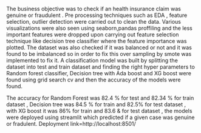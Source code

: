 The business objective was to check if an health insurance claim was genuine or fraudulent . Pre processing techniques such as EDA , feature selection, outlier detection were carried out to clean the data. Various visualizations were also seen using seaborn,pandas proffiling and the less important features were dropped upon carrying out feature selection technique like decision tree classifier where the feature importance was plotted. The dataset was also checked if it was balanced or not and it was found to be imbalanced so in order to fix this over sampling by smote was implemented to fix it. A classification model was built by splitting the dataset into test and train dataset and finding the right hyper parameters to Random forest classifier, Decision tree with Ada boost and XG boost were found using grid search cv and then the accuracy of the models were found.

The accuracy for Random Forest was 82.4 % for test and 82.34 % for train dataset , Decision tree  was 84.5 % for train and 82.5% for test dataset , with XG boost it was 86% for train and 83.6 & for test dataset , the models were deployed using streamlit which predicted if a given case was genuine or fradulent.
Deployment link=http://localhost:8501/
